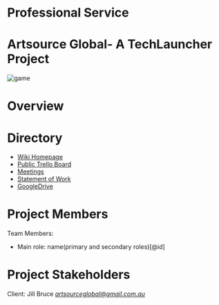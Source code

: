 # Professional Service

# **Artsource Global- A TechLauncher Project**

![game](Assets/Logo.png)

# **Overview**



# **Directory**

* [Wiki Homepage](https://github.com/20-S1-2-C-Professional-Services/Professional-Services-Artsource/wiki)
* [Public Trello Board](https://trello.com/b/SSa7jXPK/artsource)
* [Meetings](https://github.com/20-S1-2-C-Professional-Services/Professional-Services-Artsource/wiki/Meetings)
* [Statement of Work](https://github.com/20-S1-2-C-Professional-Services/Professional-Services-Artsource/wiki/Statement-of-Work)
* [GoogleDrive](https://drive.google.com/drive/folders/1Xfq7Ruo_GspdJjo7WOUox2QbkW-Op9S2)

# **Project Members**

Team Members:
* Main role: name(primary and secondary roles)[@id]


# **Project Stakeholders**

Client: Jill Bruce *artsourceglobal@gmail.com.au*
